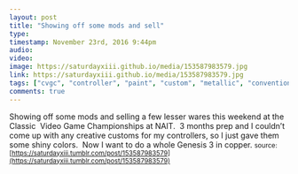 ```yaml
---
layout: post
title: "Showing off some mods and sell"
type: 
timestamp: November 23rd, 2016 9:44pm
audio: 
video: 
image: https://saturdayxiii.github.io/media/153587983579.jpg
link: https://saturdayxiii.github.io/media/153587983579.jpg
tags: ["cvgc", "controller", "paint", "custom", "metallic", "convention", "edmonton", "alberta", "nait", "retro", "championships", "classic", "sega", "ninetendo", "nes", "snes", "gens"]
comments: true
---
```

Showing off some mods and selling a few lesser wares this weekend at the Classic  Video Game Championships at NAIT.  3 months prep and I couldn’t come up with any creative customs for my controllers, so I just gave them some shiny colors.  Now I want to do a whole Genesis 3 in copper.
<small>source: [https://saturdayxiii.tumblr.com/post/153587983579](https://saturdayxiii.tumblr.com/post/153587983579)</small>
